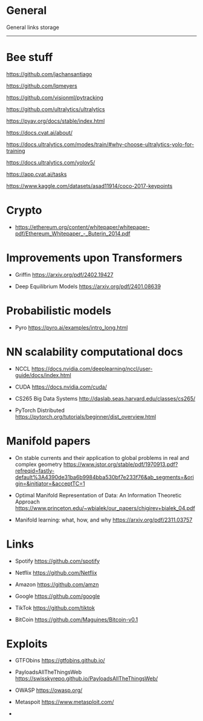 # General
General links storage

---


# Bee stuff
https://github.com/jachansantiago

https://github.com/lqmeyers

https://github.com/visionml/pytracking

https://github.com/ultralytics/ultralytics

https://pyav.org/docs/stable/index.html

https://docs.cvat.ai/about/

https://docs.ultralytics.com/modes/train/#why-choose-ultralytics-yolo-for-training

https://docs.ultralytics.com/yolov5/

https://app.cvat.ai/tasks

https://www.kaggle.com/datasets/asad11914/coco-2017-keypoints

# Crypto

- https://ethereum.org/content/whitepaper/whitepaper-pdf/Ethereum_Whitepaper_-_Buterin_2014.pdf

# Improvements upon Transformers 
- Griffin
https://arxiv.org/pdf/2402.19427

- Deep Equilibrium Models
https://arxiv.org/pdf/2401.08639


# Probabilistic models
- Pyro
https://pyro.ai/examples/intro_long.html


# NN scalability computational docs
- NCCL
https://docs.nvidia.com/deeplearning/nccl/user-guide/docs/index.html

- CUDA 
https://docs.nvidia.com/cuda/

- CS265 Big Data Systems
http://daslab.seas.harvard.edu/classes/cs265/

- PyTorch Distributed
https://pytorch.org/tutorials/beginner/dist_overview.html




# Manifold papers

- On stable currents and their application
to global problems in real and
complex geometry
 https://www.jstor.org/stable/pdf/1970913.pdf?refreqid=fastly-default%3A4390de31ba6b9984bba530bf7e233f76&ab_segments=&origin=&initiator=&acceptTC=1

- Optimal Manifold Representation of Data:
An Information Theoretic Approach
 https://www.princeton.edu/~wbialek/our_papers/chigirev+bialek_04.pdf

- Manifold learning: what, how, and why https://arxiv.org/pdf/2311.03757


# Links

- Spotify https://github.com/spotify

- Netflix https://github.com/Netflix

- Amazon https://github.com/amzn

- Google https://github.com/google

- TikTok https://github.com/tiktok

- BitCoin https://github.com/Maguines/Bitcoin-v0.1

# Exploits

- GTFObins https://gtfobins.github.io/

- PayloadsAllTheThingsWeb https://swisskyrepo.github.io/PayloadsAllTheThingsWeb/

- OWASP https://owasp.org/

- Metaspoit https://www.metasploit.com/

- 
